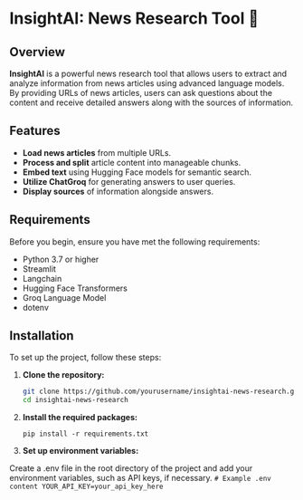 # InsightAI: News Research Tool 🔎

## Overview

**InsightAI** is a powerful news research tool that allows users to extract and analyze information from news articles using advanced language models. By providing URLs of news articles, users can ask questions about the content and receive detailed answers along with the sources of information.

## Features

- **Load news articles** from multiple URLs.
- **Process and split** article content into manageable chunks.
- **Embed text** using Hugging Face models for semantic search.
- **Utilize ChatGroq** for generating answers to user queries.
- **Display sources** of information alongside answers.

## Requirements

Before you begin, ensure you have met the following requirements:

- Python 3.7 or higher
- Streamlit
- Langchain
- Hugging Face Transformers
- Groq Language Model
- dotenv

## Installation

To set up the project, follow these steps:

1. **Clone the repository:**

   ```bash
   git clone https://github.com/yourusername/insightai-news-research.git
   cd insightai-news-research

2. **Install the required packages:**
    ```
    pip install -r requirements.txt
    ```

3. **Set up environment variables:**

Create a .env file in the root directory of the project and add your environment variables, such as API keys, if necessary.
    ```
    # Example .env content
    YOUR_API_KEY=your_api_key_here
    ```